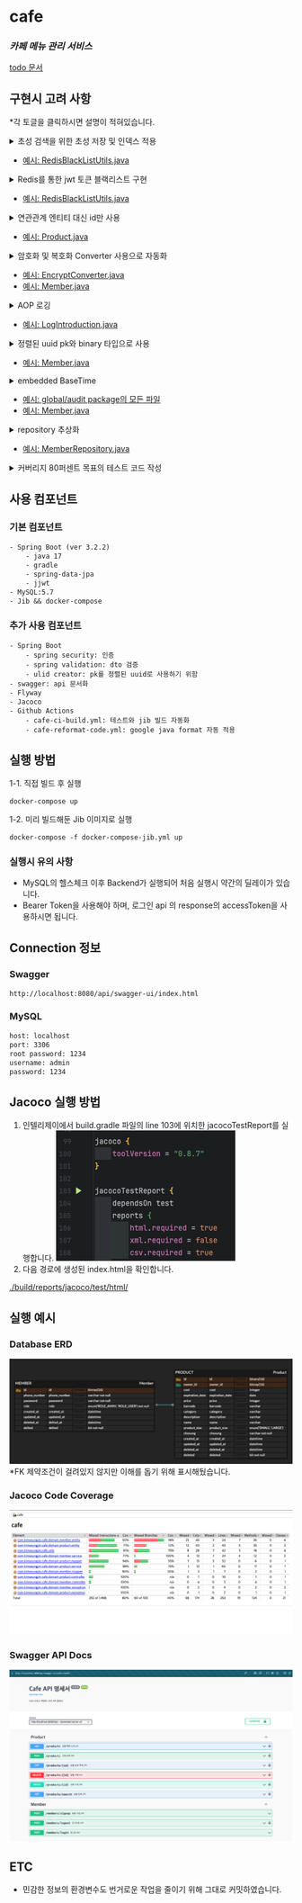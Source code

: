 # cafe
### _카페 메뉴 관리 서비스_

[todo 문서](./docs/todo.md)

## 구현시 고려 사항

*각 토글을 클릭하시면 설명이 적혀있습니다.

<details>
<summary>초성 검색을 위한 초성 저장 및 인덱스 적용</summary>
<div markdown="1">

- 초성을 따로 저장하여 검색시에 초성으로 검색하도록 구현
- 초성 검색에는 순서가 있을때 유리한 B-Tree 인덱스를, 전체 검색에는 문자열 검색에 유리한 Full Text 인덱스를 적용하여 검색 성능을 향상

</div>
</details>

- [예시: RedisBlackListUtils.java](./src/main/java/com/kimseungjin/cafe/utils/RedisBlackListUtils.java)

<details>
<summary>Redis를 통한 jwt 토큰 블랙리스트 구현</summary>
<div markdown="1">

- ttl을 통해 만료된 토큰을 자동으로 삭제하도록 구현
- 인터페이스를 상속받아 구현하여 추후 다른 저장소로의 변경과 테스트에 용이하도록 구현

</div>
</details>

- [예시: RedisBlackListUtils.java](./src/main/java/com/kimseungjin/cafe/utils/RedisBlackListUtils.java)

<details>
<summary>연관관계 엔티티 대신 id만 사용</summary>
<div markdown="1">

- Product 엔티티가 Member 보다는 id를 UUID로만 갖도록 구현
- Member의 id를 통해 Product를 조회하는 로직 외에는 Member 정보가 Product에서 사용되지 않음

</div>
</details>

- [예시: Product.java](./src/main/java/com/kimseungjin/cafe/domain/product/entity/Product.java)

<details>
<summary>암호화 및 복호화 Converter 사용으로 자동화</summary>
<div markdown="1">

- DB에 저장시 암호화 Converter로 자동화
- 조회시 자동으로 복호화되어 조회되도로고 구현

</div>
</details>

- [예시: EncryptConverter.java](./src/main/java/com/kimseungjin/cafe/config/converter/EncryptConverter.java)
- [예시: Member.java](./src/main/java/com/kimseungjin/cafe/domain/member/entity/Member.java)

<details>
<summary>AOP 로깅</summary>
<div markdown="1">

- aop를 사용하여 로깅을 적용하여 공통 관심사를 분리하여 처리

</div>
</details>

- [예시: LogIntroduction.java](./src/main/java/com/kimseungjin/cafe/aspect/LogIntroduction.java)

<details>
<summary>정렬된 uuid pk와 binary 타입으로 사용</summary>
<div markdown="1">

- 인덱스가 자동으로 생성되는 pk에 ulid 라이브러리를 통해 정렬된 uuid 사용 및 binary(16) 으로 저장하여 보다 적은 저장공간 사용

</div>
</details>

- [예시: Member.java](./src/main/java/com/kimseungjin/cafe/domain/member/entity/Member.java)

<details>
<summary>embedded BaseTime</summary>
<div markdown="1">

- 상태를 위한 상속 보다는 행동을 상속받도록 구현
- 커스텀 EntityListener와 인터페이스 상속을 통해 자동으로 created_at, updated_at, deleted_at 정보 저장

</div>
</details>

- [예시: global/audit package의 모든 파일](/src/main/java/com/kimseungjin/cafe/global/audit/)
- [예시: Member.java](./src/main/java/com/kimseungjin/cafe/domain/member/entity/Member.java)

<details>
<summary>repository 추상화</summary>
<div markdown="1">

- repository 추상화를 통해 JpaRepository의 모든 기능을 외부에 노출하지 않도록 구현
- 추후 다른 기술 도입에 용이한 Jpa에 종속적이지 않은 설계

</div>
</details>

- [예시: MemberRepository.java](./src/main/java/com/kimseungjin/cafe/domain/member/repository/MemberRepository.java)

<details>
<summary>커버리지 80퍼센트 목표의 테스트 코드 작성</summary>
<div markdown="1">

- controller, service, repository에 대한 테스트 코드 작성하여 커버리지 80퍼센트 달성

</div>
</details>

## 사용 컴포넌트
### 기본 컴포넌트
```
- Spring Boot (ver 3.2.2)
    - java 17
    - gradle
    - spring-data-jpa
    - jjwt
- MySQL:5.7
- Jib && docker-compose
```

### 추가 사용 컴포넌트
```
- Spring Boot
    - spring security: 인증
    - spring validation: dto 검증
    - ulid creator: pk를 정렬된 uuid로 사용하기 위함
- swagger: api 문서화
- Flyway
- Jacoco
- Github Actions
    - cafe-ci-build.yml: 테스트와 jib 빌드 자동화
    - cafe-reformat-code.yml: google java format 자동 적용
```

## 실행 방법
1-1. 직접 빌드 후 실행
```
docker-compose up
```
1-2. 미리 빌드해둔 Jib 이미지로 실행
```
docker-compose -f docker-compose-jib.yml up
```

### 실행시 유의 사항
- MySQL의 헬스체크 이후 Backend가 실행되어 처음 실행시 약간의 딜레이가 있습니다.
- Bearer Token을 사용해야 하며, 로그인 api 의 response의 accessToken을 사용하시면 됩니다.

## Connection 정보
### Swagger
```
http://localhost:8080/api/swagger-ui/index.html
```
### MySQL
```
host: localhost
port: 3306
root password: 1234
username: admin
password: 1234
```

## Jacoco 실행 방법
1. 인텔리제이에서 build.gradle 파일의 line 103에 위치한 jacocoTestReport를 실행합니다.
![](./docs/jacoco-execute.png)
2. 다음 경로에 생성된 index.html을 확인합니다.

[./build/reports/jacoco/test/html/](./build/reports/jacoco/test/html/)

## 실행 예시
### Database ERD
![](./docs/cafe-erd.png)
*FK 제약조건이 걸려있지 않지만 이해를 돕기 위해 표시해뒀습니다.

### Jacoco Code Coverage
![](./docs/jacoco.png)

### Swagger API Docs
![](./docs/swagger.png)

## ETC
- 민감한 정보의 환경변수도 번거로운 작업을 줄이기 위해 그대로 커밋하였습니다.
